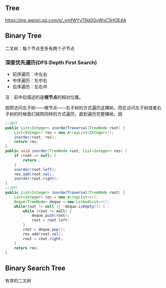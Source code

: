 ## Tree
https://mp.weixin.qq.com/s/_ymfWYvTNd2GvWvC5HOE4A
## Binary Tree
二叉树：每个节点至多有两个子节点

### 深度优先遍历(DFS:Depth First Search)

- 前序遍历：中左右
- 中序遍历：左中右
- 后序遍历：左右中

注：前中后描述的是**根节点**的相对位置。

按照访问左子树——根节点——右子树的方式遍历这棵树，而在访问左子树或者右子树的时候我们按照同样的方式遍历，直到遍历完整棵树。因

```java
//递归
public List<Integer> inorderTraversal(TreeNode root) {
	List<Integer> res = new ArrayList<Integer>();
	inorder(root, res);
	return res;
}
public void inorder(TreeNode root, List<Integer> res) {
	if (root == null) {
		return ;
	}
	inorder(root.left);
	res.add(root.val);
	inorder(root.right);
}
//迭代
public List<Integer> inorderTraversal(TreeNode root) {
	List<Integer> res = new ArrayList<>();
	Deque<TreeNode> deque = new LinkedList<>();
	while(root != null || !deque.isEmpty()) {
		while (root != null) {
			deque.push(root);
			root = root.left;
		}
		root = deque.pop();
		res.add(root.val);
		root = root.right;
	}
	return res;
}


```
## Binary Search Tree
有序的二叉树



